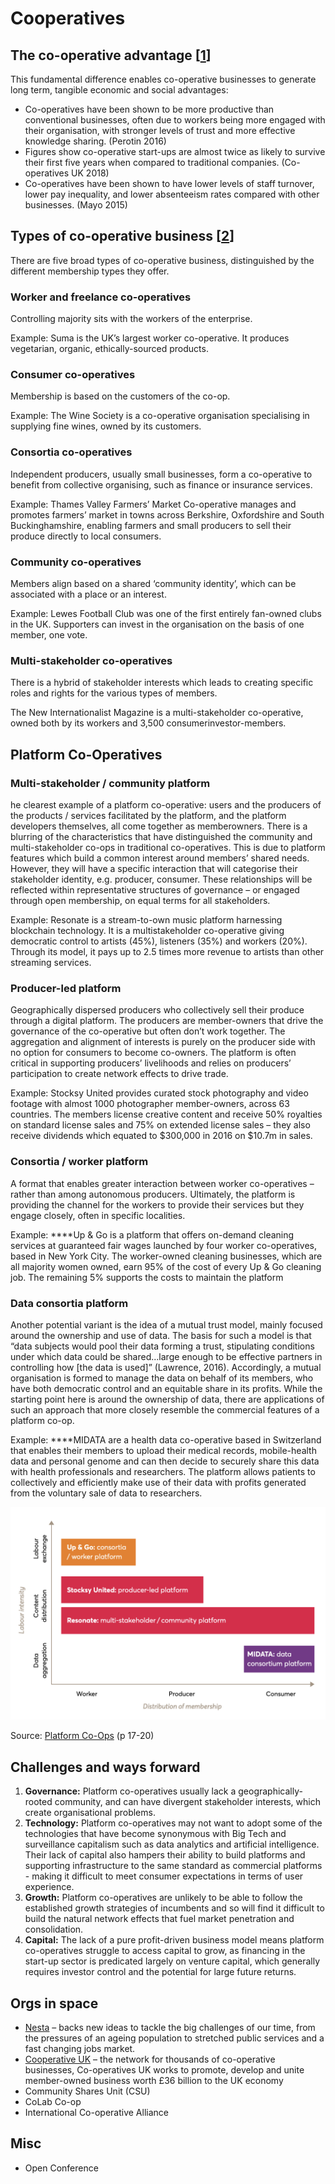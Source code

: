 # Cooperatives

## The co-operative advantage \[[1](https://media.nesta.org.uk/documents/Nesta_Platform_Report_FINAL-WEB_b1qZGj7.pdf)\]

This fundamental difference enables co-operative businesses to generate long term, tangible economic and social advantages:

* Co-operatives have been shown to be more productive than conventional businesses, often due to workers being more engaged with their organisation, with stronger levels of trust and more effective knowledge sharing. \(Perotin 2016\)
* Figures show co-operative start-ups are almost twice as likely to survive their first five years when compared to traditional companies. \(Co-operatives UK 2018\)
* Co-operatives have been shown to have lower levels of staff turnover, lower pay inequality, and lower absenteeism rates compared with other businesses. \(Mayo 2015\)

## Types of co-operative business \[[2](https://media.nesta.org.uk/documents/Nesta_Platform_Report_FINAL-WEB_b1qZGj7.pdf)\]

There are five broad types of co-operative business, distinguished by the different membership types they offer.

### Worker and freelance co-operatives

Controlling majority sits with the workers of the enterprise.

Example: Suma is the UK’s largest worker co-operative. It produces vegetarian, organic, ethically-sourced products.

### Consumer co-operatives 

Membership is based on the customers of the co-op.

Example: The Wine Society is a co-operative organisation specialising in supplying fine wines, owned by its customers.

### Consortia co-operatives

Independent producers, usually small businesses, form a co-operative to benefit from collective organising, such as finance or insurance services.

Example: Thames Valley Farmers’ Market Co-operative manages and promotes farmers’ market in towns across Berkshire, Oxfordshire and South Buckinghamshire, enabling farmers and small producers to sell their produce directly to local consumers.

### **Community co-operatives**

Members align based on a shared ‘community identity’, which can be associated with a place or an interest.

Example: Lewes Football Club was one of the first entirely fan-owned clubs in the UK. Supporters can invest in the organisation on the basis of one member, one vote.

### **Multi-stakeholder co-operatives**

There is a hybrid of stakeholder interests which leads to creating specific roles and rights for the various types of members.

The New Internationalist Magazine is a multi-stakeholder co-operative, owned both by its workers and 3,500 consumerinvestor-members.

## Platform Co-Operatives

### Multi-stakeholder / community platform

he clearest example of a platform co-operative: users and the producers of the products / services facilitated by the platform, and the platform developers themselves, all come together as memberowners. There is a blurring of the characteristics that have distinguished the community and multi-stakeholder co-ops in traditional co-operatives. This is due to platform features which build a common interest around members’ shared needs. However, they will have a specific interaction that will categorise their stakeholder identity, e.g. producer, consumer. These relationships will be reflected within representative structures of governance – or engaged through open membership, on equal terms for all stakeholders.

Example: Resonate is a stream-to-own music platform harnessing blockchain technology. It is a multistakeholder co-operative giving democratic control to artists \(45%\), listeners \(35%\) and workers \(20%\). Through its model, it pays up to 2.5 times more revenue to artists than other streaming services.

### **Producer-led platform**

Geographically dispersed producers who collectively sell their produce through a digital platform. The producers are member-owners that drive the governance of the co-operative but often don’t work together. The aggregation and alignment of interests is purely on the producer side with no option for consumers to become co-owners. The platform is often critical in supporting producers’ livelihoods and relies on producers’ participation to create network effects to drive trade.

Example: Stocksy United provides curated stock photography and video footage with almost 1000 photographer member-owners, across 63 countries. The members license creative content and receive 50% royalties on standard license sales and 75% on extended license sales – they also receive dividends which equated to $300,000 in 2016 on $10.7m in sales.

### **Consortia / worker platform**

A format that enables greater interaction between worker co-operatives – rather than among autonomous producers. Ultimately, the platform is providing the channel for the workers to provide their services but they engage closely, often in specific localities.

Example: ****Up & Go is a platform that offers on-demand cleaning services at guaranteed fair wages launched by four worker co-operatives, based in New York City. The worker-owned cleaning businesses, which are all majority women owned, earn 95% of the cost of every Up & Go cleaning job. The remaining 5% supports the costs to maintain the platform

### **Data consortia platform**

Another potential variant is the idea of a mutual trust model, mainly focused around the ownership and use of data. The basis for such a model is that “data subjects would pool their data forming a trust, stipulating conditions under which data could be shared...large enough to be effective partners in controlling how \[the data is used\]” \(Lawrence, 2016\). Accordingly, a mutual organisation is formed to manage the data on behalf of its members, who have both democratic control and an equitable share in its profits. While the starting point here is around the ownership of data, there are applications of such an approach that more closely resemble the commercial features of a platform co-op.

Example: ****MIDATA are a health data co-operative based in Switzerland that enables their members to upload their medical records, mobile-health data and personal genome and can then decide to securely share this data with health professionals and researchers. The platform allows patients to collectively and efficiently make use of their data with profits generated from the voluntary sale of data to researchers.

![](../../.gitbook/assets/image-10.png)

Source: [Platform Co-Ops](https://media.nesta.org.uk/documents/Nesta_Platform_Report_FINAL-WEB_b1qZGj7.pdf) \(p 17-20\)

## Challenges and ways forward

1. **Governance:** Platform co-operatives usually lack a geographically-rooted community, and can have divergent stakeholder interests, which create organisational problems.
2. **Technology:** Platform co-operatives may not want to adopt some of the technologies that have become synonymous with Big Tech and surveillance capitalism such as data analytics and artificial intelligence. Their lack of capital also hampers their ability to build platforms and supporting infrastructure to the same standard as commercial platforms - making it difficult to meet consumer expectations in terms of user experience.
3. **Growth:** Platform co-operatives are unlikely to be able to follow the established growth strategies of incumbents and so will find it difficult to build the natural network effects that fuel market penetration and consolidation.
4. **Capital:** The lack of a pure profit-driven business model means platform co-operatives struggle to access capital to grow, as financing in the start-up sector is predicated largely on venture capital, which generally requires investor control and the potential for large future returns.

## Orgs in space

* [Nesta](https://nesta.org.uk) – backs new ideas to tackle the big challenges of our time, from the pressures of an ageing population to stretched public services and a fast changing jobs market.
* [Cooperative UK](https://www.uk.coop/) – the network for thousands of co-operative businesses, Co-operatives UK works to promote, develop and unite member-owned business worth £36 billion to the UK economy
* Community Shares Unit \(CSU\)
* CoLab Co-op
* International Co-operative Alliance

## Misc

* Open Conference

